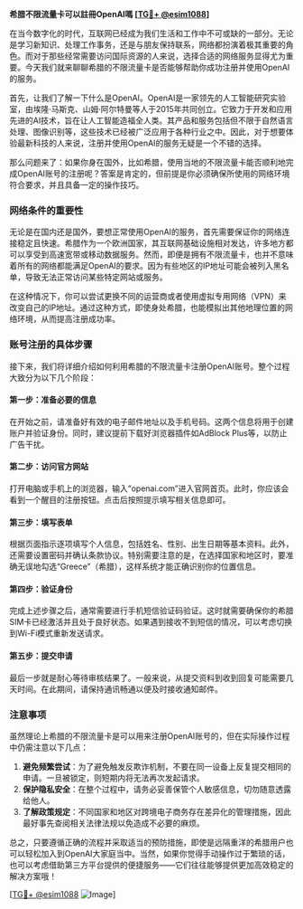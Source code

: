 **希腊不限流量卡可以註冊OpenAI嗎 [[TG💪+ @esim1088](https://t.me/s/esim1088)]**

在当今数字化的时代，互联网已经成为我们生活和工作中不可或缺的一部分。无论是学习新知识、处理工作事务，还是与朋友保持联系，网络都扮演着极其重要的角色。而对于那些经常需要访问国际资源的人来说，选择合适的网络服务显得尤为重要。今天我们就来聊聊希腊的不限流量卡是否能够帮助你成功注册并使用OpenAI的服务。

首先，让我们了解一下什么是OpenAI。OpenAI是一家领先的人工智能研究实验室，由埃隆·马斯克、山姆·阿尔特曼等人于2015年共同创立。它致力于开发和应用先进的AI技术，旨在让人工智能造福全人类。其产品和服务包括但不限于自然语言处理、图像识别等，这些技术已经被广泛应用于各种行业之中。因此，对于想要体验最新科技的人来说，注册并使用OpenAI的服务无疑是一个不错的选择。

那么问题来了：如果你身在国外，比如希腊，使用当地的不限流量卡能否顺利地完成OpenAI账号的注册呢？答案是肯定的，但前提是你必须确保所使用的网络环境符合要求，并且具备一定的操作技巧。

### 网络条件的重要性

无论是在国内还是国外，要想正常使用OpenAI的服务，首先需要保证你的网络连接稳定且快速。希腊作为一个欧洲国家，其互联网基础设施相对发达，许多地方都可以享受到高速宽带或移动数据服务。然而，即便是拥有不限流量卡，也并不意味着所有的网络都能满足OpenAI的要求。因为有些地区的IP地址可能会被列入黑名单，导致无法正常访问某些特定网站或服务。

在这种情况下，你可以尝试更换不同的运营商或者使用虚拟专用网络（VPN）来改变自己的IP地址。通过这种方式，即使身处希腊，也能模拟出其他地理位置的网络环境，从而提高注册成功率。

### 账号注册的具体步骤

接下来，我们将详细介绍如何利用希腊的不限流量卡注册OpenAI账号。整个过程大致分为以下几个阶段：

#### 第一步：准备必要的信息
在开始之前，请准备好有效的电子邮件地址以及手机号码。这两个信息将用于创建账户并验证身份。同时，建议提前下载好浏览器插件如AdBlock Plus等，以防止广告干扰。

#### 第二步：访问官方网站
打开电脑或手机上的浏览器，输入“openai.com”进入官网首页。此时，你应该会看到一个醒目的注册按钮。点击后按照提示填写相关信息即可。

#### 第三步：填写表单
根据页面指示逐项填写个人信息，包括姓名、性别、出生日期等基本资料。此外，还需要设置密码并确认条款协议。特别需要注意的是，在选择国家和地区时，要准确无误地勾选“Greece”（希腊），这样系统才能正确识别你的位置信息。

#### 第四步：验证身份
完成上述步骤之后，通常需要进行手机短信验证码验证。这时就需要确保你的希腊SIM卡已经激活并且处于良好状态。如果遇到接收不到短信的情况，可以考虑切换到Wi-Fi模式重新发送请求。

#### 第五步：提交申请
最后一步就是耐心等待审核结果了。一般来说，从提交资料到收到回复可能需要几天时间。在此期间，请保持通讯畅通以便及时接收通知邮件。

### 注意事项

虽然理论上希腊的不限流量卡是可以用来注册OpenAI账号的，但在实际操作过程中仍需注意以下几点：

1. **避免频繁尝试**：为了避免触发反欺诈机制，不要在同一设备上反复提交相同的申请。一旦被锁定，则短期内将无法再次发起请求。
2. **保护隐私安全**：在整个过程中，请务必妥善保管个人敏感信息，切勿随意透露给他人。
3. **了解政策规定**：不同国家和地区对跨境电子商务存在差异化的管理措施，因此最好事先查阅相关法律法规以免造成不必要的麻烦。

总之，只要遵循正确的流程并采取适当的预防措施，即使是远隔重洋的希腊用户也可以轻松加入到OpenAI大家庭当中。当然，如果你觉得手动操作过于繁琐的话，也可以考虑借助第三方平台提供的便捷服务——它们往往能够提供更加高效稳定的解决方案哦！

[[TG💪+ @esim1088](https://t.me/s/esim1088) ![Image](https://i.postimg.cc/4NQfJmqS/Snipaste-2025-05-13-00-14-12.png)]